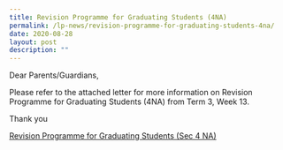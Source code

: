 ```yaml
---
title: Revision Programme for Graduating Students (4NA)
permalink: /lp-news/revision-programme-for-graduating-students-4na/
date: 2020-08-28
layout: post
description: ""
---
```

Dear Parents/Guardians,

Please refer to the attached letter for more information on Revision Programme for Graduating Students (4NA) from Term 3, Week 13.

Thank you

[Revision Programme for Graduating Students (Sec 4 NA)](/files/Revision-Programme-for-Graduating-Students-Sec-4-NA.pdf)